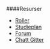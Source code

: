 ####Resurser

* [Roller](./roller)
* [Studieplan](program/webbprogrammering/studieplan/termin4)
* [Forum](forum/viewforum.php?f=68)
* [Chatt Gitter](https://gitter.im/dbwebb-se/exjobb)
